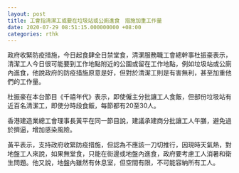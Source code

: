 ```yaml
---
layout: post
title: 工會指清潔工或要在垃圾站或公廁進食　措施加重工作量
date: 2020-07-29 08:51:15.000000000 +08:00
categories: rthk
---
```


政府收緊防疫措施，今日起食肆全日禁堂食，清潔服務職工會總幹事杜振豪表示，清潔工人今日很可能要到工作地點附近的公園或留在工作地點，例如垃圾站或公廁內進食，他說政府的防疫措施原意是好，但對於清潔工則是有害無利，甚至加重他們的工作量。

杜振豪在本台節目《千禧年代》表示，即使僱主分批讓工人食飯，但部份垃圾站有近百名清潔工，即使分時段食飯，每節都有20至30人。

香港建造業總工會理事長黃平在同一節目說，建議承建商分批讓工人午膳，避免過於擠逼，增加感染風險。

黃平表示，支持政府收緊防疫措施，但認為不應該一刀切推行，因現時天氣熱，對地盤工人來說，如果無堂食，只能在街邊或地盤內進食，政府要考慮工人消暑和衛生問題。他又說，地盤內雖然有休息室，但空間有限，不可能容納所有工人。
